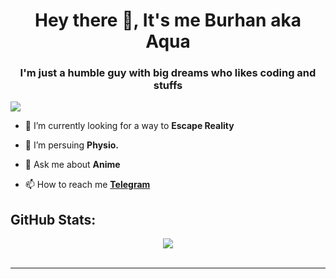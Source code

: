 <h1 align="center">Hey there 👋, It's me Burhan aka Aqua</h1>
<h3 align="center">I'm just a humble  guy with big dreams who likes coding and stuffs</h3>

[![](https://visitcount.itsvg.in/api?id=Burhanverse&icon=0&color=0)](https://visitcount.itsvg.in)


- 🔭 I’m currently looking for a way to **Escape Reality**

- 🌱 I’m persuing **Physio.**

- 💬 Ask me about **Anime**

- 📫 How to reach me [**Telegram**](https://burhanverse.t.me)


## GitHub Stats:
<div align="center">
  <img src="https://github-readme-streak-stats.herokuapp.com/?user=Burhanverse&theme=tokyonight&hide_border=false">
</div><br/>

---
